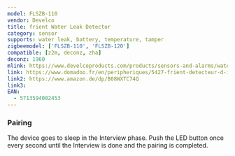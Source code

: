 ```yaml
---
model: FLSZB-110
vendor: Develco
title: frient Water Leak Detector 
category: sensor
supports: water leak, battery, temperature, tamper
zigbeemodel: ['FLSZB-110', 'FLSZB-120']
compatible: [z2m, deconz, zha]
deconz: 1960
mlink: https://www.develcoproducts.com/products/sensors-and-alarms/water-leak-detector/
link: https://www.domadoo.fr/en/peripheriques/5427-frient-detecteur-d-inondation-zigbee-30-5713594002453.html
link2: https://www.amazon.de/dp/B08WXTC74Q
link3: 
EAN:
  - 5713594002453
---
```


### Pairing

The device goes to sleep in the Interview phase. Push the LED button once every second until the Interview is done and the pairing is completed.